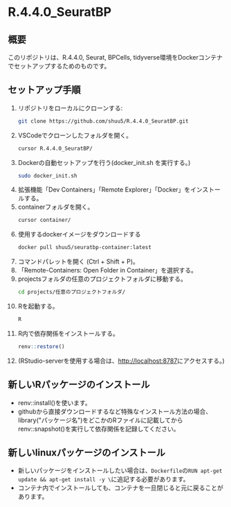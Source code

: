 # R.4.4.0_SeuratBP

## 概要
このリポジトリは、R.4.4.0, Seurat, BPCells, tidyverse環境をDockerコンテナでセットアップするためのものです。

## セットアップ手順

1. リポジトリをローカルにクローンする:
    ```bash
    git clone https://github.com/shuu5/R.4.4.0_SeuratBP.git
    ```
2. VSCodeでクローンしたフォルダを開く。
    ```bash
    cursor R.4.4.0_SeuratBP/
    ```
3. Dockerの自動セットアップを行う(docker_init.sh を実行する。)
    ```bash
    sudo docker_init.sh
    ```
4. 拡張機能「Dev Containers」「Remote Explorer」「Docker」をインストールする。
5. containerフォルダを開く。
    ```bash
    cursor container/
    ```
6. 使用するdockerイメージをダウンロードする
    ```bash
    docker pull shuu5/seuratbp-container:latest
    ```
7. コマンドパレットを開く (Ctrl + Shift + P)。
8. 「Remote-Containers: Open Folder in Container」を選択する。
8. projectsフォルダの任意のプロジェクトフォルダに移動する。
    ```bash
    cd projects/任意のプロジェクトフォルダ/
    ```
9. Rを起動する。
    ```bash
    R
    ```
10. R内で依存関係をインストールする。
    ```R
    renv::restore()
    ```
11. (RStudio-serverを使用する場合は、[http://localhost:8787](http://localhost:8787)にアクセスする。)


## 新しいRパッケージのインストール

- renv::install()を使います。
- githubから直接ダウンロードするなど特殊なインストール方法の場合、library("パッケージ名")をどこかのRファイルに記載してからrenv::snapshot()を実行して依存関係を記録してください。

## 新しいlinuxパッケージのインストール

- 新しいパッケージをインストールしたい場合は、`Dockerfile`の`RUN apt-get update && apt-get install -y \`に追記する必要があります。
- コンテナ内でインストールしても、コンテナを一旦閉じると元に戻ることがあります。
